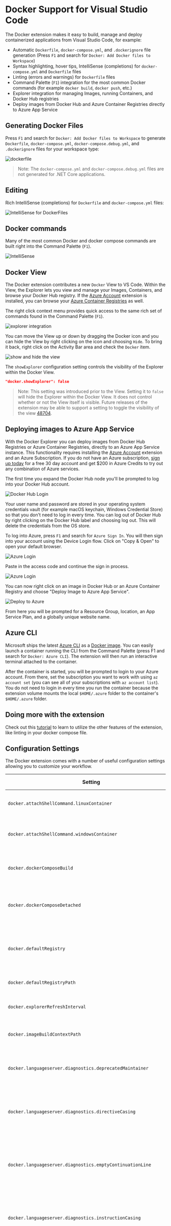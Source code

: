 # Docker Support for Visual Studio Code

The Docker extension makes it easy to build, manage and deploy containerized applications from Visual Studio Code, for example:

* Automatic `Dockerfile`, `docker-compose.yml`, and `.dockerignore` file generation (Press `F1` and search for `Docker: Add Docker files to Workspace`)
* Syntax highlighting, hover tips, IntelliSense (completions) for `docker-compose.yml` and `Dockerfile` files
* Linting (errors and warnings) for `Dockerfile` files
* Command Palette (`F1`) integration for the most common Docker commands (for example `docker build`, `docker push`, etc.)
* Explorer integration for managing Images, running Containers, and Docker Hub registries
* Deploy images from Docker Hub and Azure Container Registries directly to Azure App Service

## Generating Docker Files

Press `F1` and search for `Docker: Add Docker files to Workspace` to generate `Dockerfile`, `docker-compose.yml`, `docker-compose.debug.yml`, and `.dockerignore` files for your workspace type:

![dockerfile](images/generateFiles.gif)

> Note: The `docker-compose.yml` and `docker-compose.debug.yml` files are not generated for .NET Core applications.

## Editing

Rich IntelliSense (completions) for `Dockerfile` and `docker-compose.yml` files:

![IntelliSense for DockerFiles](images/intelliSense.gif)

## Docker commands

Many of the most common Docker and docker compose commands are built right into the Command Palette (`F1`).

![IntelliSense](images/commands.gif)

## Docker View

The Docker extension contributes a new `Docker` View to VS Code. Within the View, the Explorer lets you view and manage your Images, Containers, and browse your Docker Hub registry. If the [Azure Account](https://marketplace.visualstudio.com/items?itemName=ms-vscode.azure-account) extension is installed, you can browse your [Azure Container Registries](https://docs.microsoft.com/en-us/azure/container-registry/) as well.

The right click context menu provides quick access to the same rich set of commands found in the Command Palette (`F1`).

![explorer integration](images/explorer.png)

You can move the View up or down by dragging the Docker icon and you can hide the View by right clicking on the icon and choosing `Hide`. To bring it back, right click on the Activity Bar area and check the `Docker` item.

![show and hide the view](images/viewRightClick.png)

The `showExplorer` configuration setting controls the visibility of the Explorer within the Docker View.

``` json
"docker.showExplorer": false
```

> Note: This setting was introduced prior to the View. Setting it to `false` will hide the Explorer within the Docker View. It does not control whether or not the View itself is visible. Future releases of the extension may be able to support a setting to toggle the visibility of the view [48704](https://github.com/Microsoft/vscode/issues/48704).

## Deploying images to Azure App Service

With the Docker Explorer you can deploy images from Docker Hub Registries or Azure Container Registries, directly to an Azure App Service instance. This functionality requires installing the [Azure Account](https://marketplace.visualstudio.com/items?itemName=ms-vscode.azure-account) extension and an Azure Subscription. If you do not have an Azure subscription, [sign up today](https://azure.microsoft.com/en-us/free/?b=16.48) for a free 30 day account and get $200 in Azure Credits to try out any combination of Azure services.

The first time you expand the Docker Hub node you'll be prompted to log into your Docker Hub account.

![Docker Hub Login](images/dockerHubLogin.gif)

Your user name and password are stored in your operating system credentials vault (for example macOS keychain, Windows Credential Store) so that you don't need to log in every time. You can log out of Docker Hub by right clicking on the Docker Hub label and choosing log out. This will delete the credentials from the OS store.

To log into Azure, press `F1` and search for `Azure Sign In`. You will then sign into your account using the Device Login flow. Click on "Copy & Open" to open your default browser.

![Azure Login](images/devicelogin.png)

Paste in the access code and continue the sign in process.

![Azure Login](images/devicelogin2.png)

You can now right click on an image in Docker Hub or an Azure Container Registry and choose "Deploy Image to Azure App Service".

![Deploy to Azure](images/deploytoazure.png)

From here you will be prompted for a Resource Group, location, an App Service Plan, and a globally unique website name.

## Azure CLI

Microsoft ships the latest [Azure CLI](https://github.com/azure/azure-cli) as a [Docker image](https://hub.docker.com/r/azuresdk/azure-cli-python/). You can easily launch a container running the CLI from the Command Palette (press F1 and search for `Docker: Azure CLI`). The extension will then run an interactive terminal attached to the container.

After the container is started, you will be prompted to login to your Azure account. From there, set the subscription you want to work with using `az account set` (you can see all of your subscriptions with `az account list`). You do not need to login in every time you run the container because the extension volume mounts the local `$HOME/.azure` folder to the container's `$HOME/.azure` folder.

## Doing more with the extension
Check out this [tutorial](https://code.visualstudio.com/docs/azure/docker) to learn to utilize the other features of the extension, like linting in your docker compose file.

## Configuration Settings

The Docker extension comes with a number of useful configuration settings allowing you to customize your workflow.

| Setting | Description | Default Value |
| --- |---|---|
| `docker.attachShellCommand.linuxContainer` | Attach command to use for Linux containers | `/bin/sh`
| `docker.attachShellCommand.windowsContainer` | Attach command to use for Windows containers | `powershell`
| `docker.dockerComposeBuild` | Run docker-compose with the --build argument, defaults to true | `true`
| `docker.dockerComposeDetached` | Run docker-compose with the --d (detached) argument, defaults to true | `true`
| `docker.defaultRegistry` | Default registry when tagging an image, empty string will target Docker Hub when pushing. | `""`
| `docker.defaultRegistryPath` | Path within registry to push to. | `""`
| `docker.explorerRefreshInterval` | Explorer refresh interval, default is 1000ms. | `1000`
| `docker.imageBuildContextPath` | Build context PATH to pass to Docker build command. | `""`
| `docker.languageserver.diagnostics.deprecatedMaintainer` | Controls the diagnostic severity for the deprecated MAINTAINER instruction. | `warning`
| `docker.languageserver.diagnostics.directiveCasing` | Controls the diagnostic severity for parser directives that are not written in lowercase. | `warning`
| `docker.languageserver.diagnostics.emptyContinuationLine` | Controls the diagnostic severity for flagging empty continuation lines found in instructions that span multiple lines. | `warning`
| `docker.languageserver.diagnostics.instructionCasing` | Controls the diagnostic severity for instructions that are not written in uppercase. | `warning`
| `docker.languageserver.diagnostics.instructionCmdMultiple` | Controls the diagnostic severity for flagging a Dockerfile with multiple CMD instructions. | `warning`
| `docker.languageserver.diagnostics.instructionEntrypointMultiple` | Controls the diagnostic severity for flagging a Dockerfile with multiple ENTRYPOINT instructions. | `warning`
| `docker.languageserver.diagnostics.instructionHealthcheckMultiple` | Controls the diagnostic severity for flagging a Dockerfile with multiple HEALTHCHECK instructions. | `warning`
| `docker.languageserver.diagnostics.instructionJSONInSingleQuotes` | Controls the diagnostic severity for JSON instructions that are written incorrectly with single quotes. | `warning`
| `docker.promptOnSystemPrune` | Prompt for confirmation when running System Prune command | `true`
| `docker.showExplorer` | Show or hide the Explorer. | `true`
| `docker.truncateLongRegistryPaths` | Truncate long Image and Container registry paths in the Explorer. | `false`
| `docker.truncateMaxLength` | Maximum number of characters for long registry paths in the Explorer, including ellipsis. | `10`
| `docker.host` | Host to connect to (same as setting the DOCKER_HOST environment variable) |

## Installation

In VS Code, open the Extension Viewlet, type in `Docker`, locate the extension and click on `Install`. Once the extension is installed you will be prompted to restart Visual Studio Code which will only take (literally) a couple of seconds.

Of course, you will need to have Docker installed on your computer in order to run commands from the Command Palette (F1, type in `Docker`).

## Running commands on Linux

By default, Docker runs as the root user, requiring other users to access it with `sudo`. This extension does not assume root access, so you will need to create a Unix group called docker and add users to it. Instructions can be found here: [Create a Docker group](https://docs.docker.com/install/linux/linux-postinstall/)

## Connecting to `docker-machine`

The default connection of the extension is to connect to the local docker daemon. You can connect to a docker-machine instance if you launch Visual Studio Code and have the DOCKER_HOST environment variable set to a valid host or if you set the `docker.host` configuration setting.

If the docker daemon is using TLS, the DOCKER_CERT_PATH environment variable must also be set (e.g. `$HOME\.docker\machine\machines\default`).

## Contributing

There are a couple of ways you can contribute to this repository:

* Ideas, feature requests and bugs: We are open to all ideas and we want to get rid of bugs! Use the Issues section to either report a new issue, provide your ideas or contribute to existing threads
* Documentation: Found a typo or strangely worded sentences? Submit a PR!
* Code: Contribute bug fixes, features or design changes.

## Legal

Before we can accept your pull request you will need to sign a **Contribution License Agreement**. All you need to do is to submit a pull request, then the PR will get appropriately labelled (for example `cla-required`, `cla-norequired`, `cla-signed`, `cla-already-signed`). If you already signed the agreement we will continue with reviewing the PR, otherwise system will tell you how you can sign the CLA. Once you sign the CLA all future PR's will be labeled as `cla-signed`.

## Telemetry

This extension collects telemetry data to help us build a better experience for building micro-service applications with Docker and VS Code. We only collect data on which commands are executed. We do not collect any information about image names, paths, etc. The extension respects the `telemetry.enableTelemetry` setting which you can learn more about in our [FAQ](https://code.visualstudio.com/docs/supporting/faq#_how-to-disable-telemetry-reporting).

## License

[MIT](LICENSE.md)

